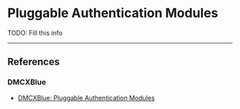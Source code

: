 # Pluggable Authentication Modules

TODO: Fill this info

---
## References

### DMCXBlue

- [DMCXBlue: Pluggable Authentication Modules](https://dmcxblue.gitbook.io/red-team-notes-2-0/red-team-techniques/persistence/t1556-modify-authentication-process/pluggable-authentication-modules)
